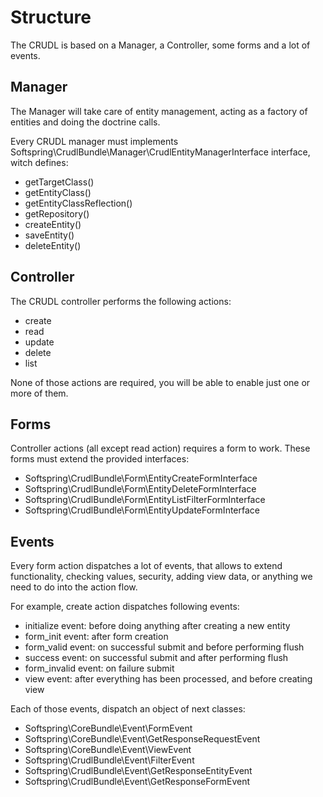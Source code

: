 
# Structure

The CRUDL is based on a Manager, a Controller, some forms and a lot of events.

## Manager

The Manager will take care of entity management, acting as a factory of entities and doing the doctrine calls.

Every CRUDL manager must implements Softspring\CrudlBundle\Manager\CrudlEntityManagerInterface interface, witch defines:

- getTargetClass()
- getEntityClass()
- getEntityClassReflection()
- getRepository()
- createEntity()
- saveEntity()
- deleteEntity()

## Controller

The CRUDL controller performs the following actions:

- create
- read
- update
- delete
- list

None of those actions are required, you will be able to enable just one or more of them.

## Forms

Controller actions (all except read action) requires a form to work. These forms must
extend the provided interfaces:

- Softspring\CrudlBundle\Form\EntityCreateFormInterface
- Softspring\CrudlBundle\Form\EntityDeleteFormInterface
- Softspring\CrudlBundle\Form\EntityListFilterFormInterface
- Softspring\CrudlBundle\Form\EntityUpdateFormInterface

## Events

Every form action dispatches a lot of events, that allows to extend functionality, checking
values, security, adding view data, or anything we need to do into the action flow.

For example, create action dispatches following events:

- initialize event: before doing anything after creating a new entity
- form_init event: after form creation
- form_valid event: on successful submit and before performing flush
- success event: on successful submit and after performing flush
- form_invalid event: on failure submit
- view event: after everything has been processed, and before creating view

Each of those events, dispatch an object of next classes:

- Softspring\CoreBundle\Event\FormEvent
- Softspring\CoreBundle\Event\GetResponseRequestEvent
- Softspring\CoreBundle\Event\ViewEvent
- Softspring\CrudlBundle\Event\FilterEvent
- Softspring\CrudlBundle\Event\GetResponseEntityEvent
- Softspring\CrudlBundle\Event\GetResponseFormEvent